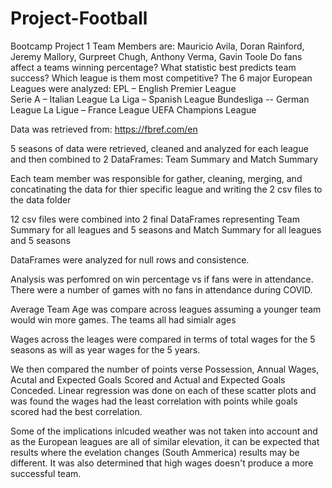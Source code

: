 # Project-Football
Bootcamp Project 1
Team Members are: Mauricio Avila, Doran Rainford, Jeremy Mallory, Gurpreet Chugh, Anthony Verma, Gavin Toole
Do fans affect a teams winning percentage?
What statistic best predicts team success?
Which league is them most competitive?
The 6 major European Leagues were analyzed:
    EPL – English Premier League  
    Serie A – Italian League
    La Liga – Spanish League
    Bundesliga -- German League
    La Ligue – France League
    UEFA Champions League

Data was retrieved from: https://fbref.com/en

5 seasons of data were retrieved, cleaned and analyzed for each league and then combined to 2 DataFrames: Team Summary and Match Summary

Each team member was responsible for gather, cleaning, merging, and concatinating the data for thier specific league and writing the 2 csv files to the data folder

12 csv files were combined into 2 final DataFrames representing Team Summary for all leagues and 5 seasons and Match Summary for all leagues and 5 seasons

DataFrames were analyzed for null rows and consistence.

Analysis was perfomred on win percentage vs if fans were in attendance.  There were a number of games with no fans in attendance during COVID.  

Average Team Age was compare across leagues assuming a younger team would win more games.  The teams all had simialr ages

Wages across the leages were compared in terms of total wages for the 5 seasons as will as year wages for the 5 years.

We then compared the number of points verse Possession, Annual Wages, Acutal and Expected Goals Scored and Actual and Expected Goals Conceded.  Linear regression was done on each of these scatter plots and was found the wages had the least correlation with points while goals scored had the best correlation.

Some of the implications inlcuded weather was not taken into account and as the European leagues are all of similar elevation, it can be expected that results where the evelation changes (South Ammerica) results may be different.  It was also determined that high wages doesn't produce a more successful team.
